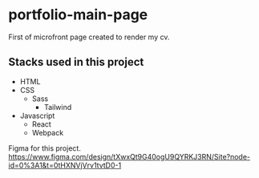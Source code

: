 # portfolio-main-page
First of microfront page created to render my cv.

## Stacks used in this project
- HTML
- CSS
  - Sass
    - Tailwind
- Javascript
  - React
  - Webpack  


Figma for this project.
https://www.figma.com/design/tXwxQt9G40ogU9QYRKJ3RN/Site?node-id=0%3A1&t=0tHXNVjVrv1tvtD0-1
